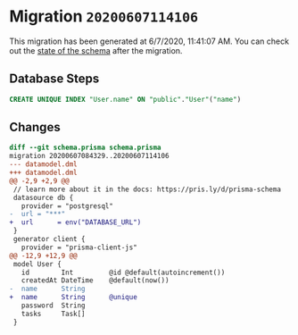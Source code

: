 # Migration `20200607114106`

This migration has been generated at 6/7/2020, 11:41:07 AM.
You can check out the [state of the schema](./schema.prisma) after the migration.

## Database Steps

```sql
CREATE UNIQUE INDEX "User.name" ON "public"."User"("name")
```

## Changes

```diff
diff --git schema.prisma schema.prisma
migration 20200607084329..20200607114106
--- datamodel.dml
+++ datamodel.dml
@@ -2,9 +2,9 @@
 // learn more about it in the docs: https://pris.ly/d/prisma-schema
 datasource db {
   provider = "postgresql"
-  url = "***"
+  url      = env("DATABASE_URL")
 }
 generator client {
   provider = "prisma-client-js"
@@ -12,9 +12,9 @@
 model User {
   id        Int         @id @default(autoincrement())
   createdAt DateTime    @default(now())
-  name      String
+  name      String      @unique
   password  String
   tasks     Task[]
 }
```


